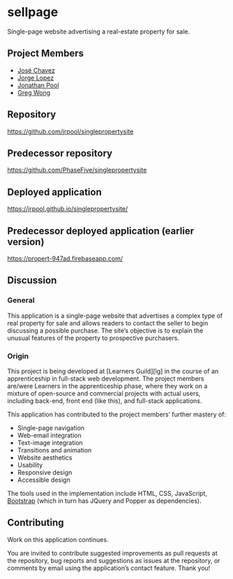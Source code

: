 # sellpage

Single-page website advertising a real-estate property for sale.

## Project Members

- [José Chavez](https://github.com/jbchavez19)
- [Jorge Lopez](https://github.com/je-lopez)
- [Jonathan Pool](https://github.com/jrpool)
- [Greg Wong](https://github.com/gwong5)

## Repository

https://github.com/jrpool/singlepropertysite

## Predecessor repository

https://github.com/PhaseFive/singlepropertysite

## Deployed application

https://jrpool.github.io/singlepropertysite/

## Predecessor deployed application (earlier version)

https://propert-947ad.firebaseapp.com/

## Discussion

### General

This application is a single-page website that advertises a complex type of real property for sale and allows readers to contact the seller to begin discussing a possible purchase. The site’s objective is to explain the unusual features of the property to prospective purchasers.

### Origin

This project is being developed at [Learners Guild][lg] in the course of an apprenticeship in full-stack web development. The project members are/were Learners in the apprenticeship phase, where they work on a mixture of open-source and commercial projects with actual users, including back-end, front
end (like this), and full-stack applications.

This application has contributed to the project members’ further mastery of:

  - Single-page navigation
  - Web-email integration
  - Text-image integration
  - Transitions and animation
  - Website aesthetics
  - Usability
  - Responsive design
  - Accessible design

The tools used in the implementation include HTML, CSS, JavaScript, [Bootstrap][bs] (which in turn has JQuery and Popper as dependencies).

## Contributing

Work on this application continues.

You are invited to contribute suggested improvements as pull requests at the repository, bug reports and suggestions as issues at the repository, or comments by email using the application’s contact feature. Thank you!

[bs]: http://getbootstrap.com/2.3.2/

